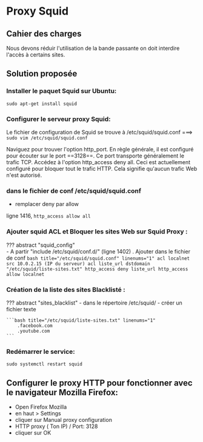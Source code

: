# Proxy Squid

## Cahier des charges

Nous devons réduir l'utilisation de la bande passante on doit interdire l'accès à certains sites.

## Solution proposée

### Installer le paquet Squid sur Ubuntu: 
 
 `sudo apt-get install squid`

### Configurer le serveur proxy Squid:

Le fichier de configuration de Squid se trouve à /etc/squid/squid.conf  ===> `sudo vim /etc/squid/squid.conf`

Naviguez pour trouver l'option http_port. En règle générale, il est configuré pour écouter sur le port ==3128==. Ce port transporte généralement le trafic TCP.
Accédez à l'option http_access deny all. Ceci est actuellement configuré pour bloquer tout le trafic HTTP. Cela signifie qu'aucun trafic Web n'est autorisé.

### dans le fichier de conf /etc/squid/squid.conf

- remplacer deny par allow 

ligne 1416,
`http_access allow all` 


### Ajouter squid ACL et Bloquer les sites Web sur Squid Proxy :

??? abstract "squid_config"  
       - A partir "include /etc/squid/conf.d/" (ligne 1402) . Ajouter dans le fichier de conf 
    ```bash title="/etc/squid/squid.conf" linenums="1"
        acl localnet src 10.0.2.15 (IP du serveur)
        acl liste_url dstdomain "/etc/squid/liste-sites.txt"
        http_access deny liste_url
        http_access allow localnet
    ```

### Création de la liste des sites Blacklisté : 

??? abstract "sites_blacklist"
    - dans le répertoire /etc/squid/ 
    - créer un fichier texte

    ```bash title="/etc/squid/liste-sites.txt" linenums="1"
        .facebook.com
        .youtube.com
    ```


### Redémarrer le service: 

`sudo systemctl restart squid`

## Configurer le proxy HTTP pour fonctionner avec le navigateur Mozilla Firefox:

- Open Firefox Mozilla
- en haut > Settings
- cliquer sur Manual proxy configuration
- HTTP proxy ( Ton IP) / Port: 3128
- cliquer sur OK
